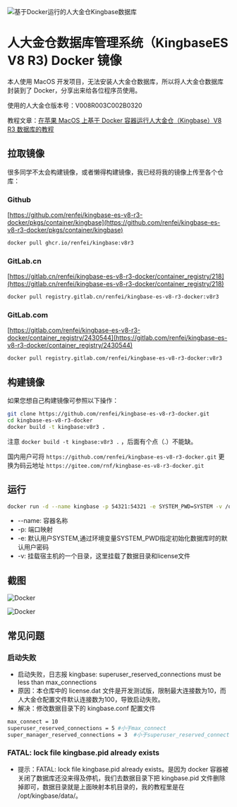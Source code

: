 ![基于Docker运行的人大金仓Kingbase数据库](./doc/image/WX202108021418082x.jpg)

# 人大金仓数据库管理系统（KingbaseES V8 R3) Docker 镜像

本人使用 MacOS 开发项目，无法安装人大金仓数据库，所以将人大金仓数据库封装到了 Docker，分享出来给各位程序员使用。

使用的人大金仓版本号：V008R003C002B0320

教程文章：[在苹果 MacOS 上基于 Docker 容器运行人大金仓（Kingbase）V8 R3 数据库的教程](https://www.renfei.net/posts/1003506)

## 拉取镜像

很多同学不太会构建镜像，或者懒得构建镜像，我已经将我的镜像上传至各个仓库：

### Github

[https://github.com/renfei/kingbase-es-v8-r3-docker/pkgs/container/kingbase](https://github.com/renfei/kingbase-es-v8-r3-docker/pkgs/container/kingbase)

```bash
docker pull ghcr.io/renfei/kingbase:v8r3
```

### GitLab.cn

[https://gitlab.cn/renfei/kingbase-es-v8-r3-docker/container_registry/218](https://gitlab.cn/renfei/kingbase-es-v8-r3-docker/container_registry/218)

```bash
docker pull registry.gitlab.cn/renfei/kingbase-es-v8-r3-docker:v8r3
```

### GitLab.com

[https://gitlab.com/renfei/kingbase-es-v8-r3-docker/container_registry/2430544](https://gitlab.com/renfei/kingbase-es-v8-r3-docker/container_registry/2430544)

```bash
docker pull registry.gitlab.com/renfei/kingbase-es-v8-r3-docker:v8r3
```

## 构建镜像

如果您想自己构建镜像可参照以下操作：

```bash
git clone https://github.com/renfei/kingbase-es-v8-r3-docker.git
cd kingbase-es-v8-r3-docker
docker build -t kingbase:v8r3 .
```

注意 ```docker build -t kingbase:v8r3 .``` ，后面有个点（.）不能缺。

国内用户可将 ```https://github.com/renfei/kingbase-es-v8-r3-docker.git``` 更换为码云地址 ```https://gitee.com/rnf/kingbase-es-v8-r3-docker.git```

## 运行

```bash
docker run -d --name kingbase -p 54321:54321 -e SYSTEM_PWD=SYSTEM -v /opt/kingbase/data:/opt/kingbase/data -v /opt/kingbase/license.dat:/opt/kingbase/Server/bin/license.dat kingbase:v8r3
```

- --name: 容器名称
- -p: 端口映射
- -e: 默认用户SYSTEM,通过环境变量SYSTEM_PWD指定初始化数据库时的默认用户密码
- -v: 挂载宿主机的一个目录，这里挂载了数据目录和license文件

## 截图

![Docker](./doc/image/WX202108021417482x.png)

![Docker](./doc/image/WX202108021418082x.png)

## 常见问题
### 启动失败
- 启动失败，日志报 kingbase: superuser_reserved_connections must be less than max_connections
- 原因：本仓库中的 license.dat 文件是开发测试版，限制最大连接数为10，而人大金仓配置文件默认连接数为100，导致启动失败。
- 解决：修改数据目录下的 kingbase.conf 配置文件

 ```bash
 max_connect = 10
 superuser_reserved_connections = 5 #小于max_connect
 super_manager_reserved_connections = 3  #小于superuser_reserved_connections
 ```
### FATAL: lock file kingbase.pid already exists
- 提示：FATAL: lock file kingbase.pid already exists。是因为 docker 容器被关闭了数据库还没来得及停机，我们去数据目录下把 kingbase.pid 文件删除掉即可，数据目录就是上面映射本机目录的，我的教程里是在 /opt/kingbase/data/。
